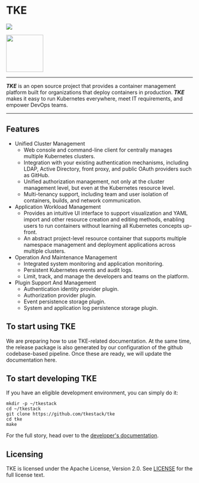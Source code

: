 # TKE

![](https://github.com/tkestack/tke/workflows/build/badge.svg?branch=master)

<img src="https://avatars0.githubusercontent.com/u/57258287?s=200&v=4" width="100">

---

***TKE*** is an open source project that provides a container management platform built for organizations that deploy containers in production. ***TKE*** makes it easy to run Kubernetes everywhere, meet IT requirements, and empower DevOps teams.

---

## Features

* Unified Cluster Management
  * Web console and command-line client for centrally manages multiple Kubernetes clusters.
  * Integration with your existing authentication mechanisms, including LDAP, Active Directory, front proxy, and public OAuth providers such as GitHub.
  * Unified authorization management, not only at the cluster management level, but even at the Kubernetes resource level.
  * Multi-tenancy support, including team and user isolation of containers, builds, and network communication.
* Application Workload Management
  * Provides an intuitive UI interface to support visualization and YAML import and other resource creation and editing methods, enabling users to run containers without learning all Kubernetes concepts up-front.
  * An abstract project-level resource container that supports multiple namespace management and deployment applications across multiple clusters.
* Operation And Maintenance Management
  * Integrated system monitoring and application monitoring.
  * Persistent Kubernetes events and audit logs.
  * Limit, track, and manage the developers and teams on the platform.
* Plugin Support And Management  
  * Authentication identity provider plugin.
  * Authorization provider plugin.
  * Event persistence storage plugin.
  * System and application log persistence storage plugin.

## To start using TKE

We are preparing how to use TKE-related documentation. At the same time, the release package is also generated by our configuration of the github codebase-based pipeline. Once these are ready, we will update the documentation here.

## To start developing TKE

If you have an eligible development environment, you can simply do it:

```
mkdir -p ~/tkestack
cd ~/tkestack
git clone https://github.com/tkestack/tke
cd tke
make
```

For the full story, head over to the [developer's documentation](docs/devel/development.md).

## Licensing

TKE is licensed under the Apache License, Version 2.0. See [LICENSE](LICENSE) for the full license text.
